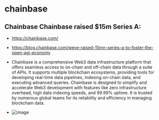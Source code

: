 # chainbase
## Chainbase Chainbase raised $15m Series A:

- https://chainbase.com/
- https://blog.chainbase.com/weve-raised-15mn-series-a-to-foster-the-open-agi-economy

- Chainbase is a comprehensive Web3 data infrastructure platform that offers seamless access to on-chain and off-chain data through a suite of APIs. It supports multiple blockchain ecosystems, providing tools for developing real-time data pipelines, indexing on-chain data, and executing advanced queries. Chainbase is designed to simplify and accelerate Web3 development with features like zero infrastructure overhead, high data indexing speeds, and 99.99% uptime. It is trusted by numerous global teams for its reliability and efficiency in managing blockchain data.

- ![image](https://github.com/user-attachments/assets/4ecefd9b-8718-4d5b-b52f-2369cf7abb54)
